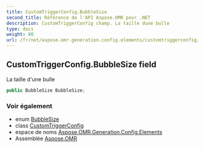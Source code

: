 ```yaml
---
title: CustomTriggerConfig.BubbleSize
second_title: Référence de l'API Aspose.OMR pour .NET
description: CustomTriggerConfig champ. La taille dune bulle
type: docs
weight: 80
url: /fr/net/aspose.omr.generation.config.elements/customtriggerconfig/bubblesize/
---
```

## CustomTriggerConfig.BubbleSize field

La taille d'une bulle

```csharp
public BubbleSize BubbleSize;
```

### Voir également

* enum [BubbleSize](../../../aspose.omr.generation/bubblesize/)
* class [CustomTriggerConfig](../)
* espace de noms [Aspose.OMR.Generation.Config.Elements](../../customtriggerconfig/)
* Assemblée [Aspose.OMR](../../../)


